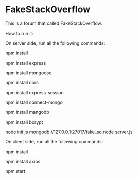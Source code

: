 <h1>FakeStackOverflow</h1>

This is a forum that called FakeStackOverflow.

How to run it:

<p>On server side, run all the following commands: </p>
<p>npm install </p>
<p>npm install express </p>
<p>npm install mongoose </p>
<p>npm install cors </p>
<p>npm install express-session </p>
<p>npm install connect-mongo </p>
<p>npm install mangodb </p>
<p>npm install bcrypt </p>
<p>node init.js mongodb://127.0.0.1:27017/fake_so node server.js</p>


<p>On client side, run all the following commands:</p>
<p>npm install </p>
<p>npm install axios </p>
<p>npm start</p>
